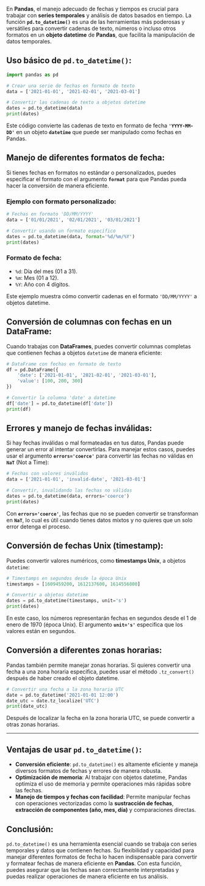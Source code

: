 
En **Pandas**, el manejo adecuado de fechas y tiempos es crucial para trabajar con **series temporales** y análisis de datos basados en tiempo. La función **`pd.to_datetime()`** es una de las herramientas más poderosas y versátiles para convertir cadenas de texto, números o incluso otros formatos en un **objeto datetime** de **Pandas**, que facilita la manipulación de datos temporales.

## **Uso básico de `pd.to_datetime()`**:

```python
import pandas as pd

# Crear una serie de fechas en formato de texto
data = ['2021-01-01', '2021-02-01', '2021-03-01']

# Convertir las cadenas de texto a objetos datetime
dates = pd.to_datetime(data)
print(dates)
```

Este código convierte las cadenas de texto en formato de fecha **`'YYYY-MM-DD'`** en un objeto **`datetime`** que puede ser manipulado como fechas en Pandas.

## **Manejo de diferentes formatos de fecha**:

Si tienes fechas en formatos no estándar o personalizados, puedes especificar el formato con el argumento **`format`** para que Pandas pueda hacer la conversión de manera eficiente.

### Ejemplo con formato personalizado:

```python
# Fechas en formato 'DD/MM/YYYY'
data = ['01/01/2021', '02/01/2021', '03/01/2021']

# Convertir usando un formato específico
dates = pd.to_datetime(data, format='%d/%m/%Y')
print(dates)
```

### Formato de fecha:
- `%d`: Día del mes (01 a 31).
- `%m`: Mes (01 a 12).
- `%Y`: Año con 4 dígitos.

Este ejemplo muestra cómo convertir cadenas en el formato `'DD/MM/YYYY'` a objetos datetime.

## **Conversión de columnas con fechas en un DataFrame**:

Cuando trabajas con **DataFrames**, puedes convertir columnas completas que contienen fechas a objetos `datetime` de manera eficiente:

```python
# DataFrame con fechas en formato de texto
df = pd.DataFrame({
    'date': ['2021-01-01', '2021-02-01', '2021-03-01'],
    'value': [100, 200, 300]
})

# Convertir la columna 'date' a datetime
df['date'] = pd.to_datetime(df['date'])
print(df)
```

## **Errores y manejo de fechas inválidas**:

Si hay fechas inválidas o mal formateadas en tus datos, Pandas puede generar un error al intentar convertirlas. Para manejar estos casos, puedes usar el argumento **`errors='coerce'`** para convertir las fechas no válidas en **`NaT`** (Not a Time):

```python
# Fechas con valores inválidos
data = ['2021-01-01', 'invalid-date', '2021-03-01']

# Convertir, invalidando las fechas no válidas
dates = pd.to_datetime(data, errors='coerce')
print(dates)
```

Con **`errors='coerce'`**, las fechas que no se pueden convertir se transforman en **`NaT`**, lo cual es útil cuando tienes datos mixtos y no quieres que un solo error detenga el proceso.

## **Conversión de fechas Unix (timestamp)**:

Puedes convertir valores numéricos, como **timestamps Unix**, a objetos `datetime`:

```python
# Timestamps en segundos desde la época Unix
timestamps = [1609459200, 1612137600, 1614556800]

# Convertir a objetos datetime
dates = pd.to_datetime(timestamps, unit='s')
print(dates)
```

En este caso, los números representarán fechas en segundos desde el 1 de enero de 1970 (época Unix). El argumento **`unit='s'`** especifica que los valores están en segundos.

## **Conversión a diferentes zonas horarias**:

Pandas también permite manejar zonas horarias. Si quieres convertir una fecha a una zona horaria específica, puedes usar el método `.tz_convert()` después de haber creado el objeto datetime.

```python
# Convertir una fecha a la zona horaria UTC
date = pd.to_datetime('2021-01-01 12:00')
date_utc = date.tz_localize('UTC')
print(date_utc)
```

Después de localizar la fecha en la zona horaria UTC, se puede convertir a otras zonas horarias.

---

## **Ventajas de usar `pd.to_datetime()`**:

- **Conversión eficiente**: `pd.to_datetime()` es altamente eficiente y maneja diversos formatos de fechas y errores de manera robusta.
- **Optimización de memoria**: Al trabajar con objetos datetime, Pandas optimiza el uso de memoria y permite operaciones más rápidas sobre las fechas.
- **Manejo de tiempos y fechas con facilidad**: Permite manipular fechas con operaciones vectorizadas como la **sustracción de fechas**, **extracción de componentes (año, mes, día)** y comparaciones directas.

## **Conclusión**:

`pd.to_datetime()` es una herramienta esencial cuando se trabaja con series temporales y datos que contienen fechas. Su flexibilidad y capacidad para manejar diferentes formatos de fecha lo hacen indispensable para convertir y formatear fechas de manera eficiente en **Pandas**. Con esta función, puedes asegurar que las fechas sean correctamente interpretadas y puedas realizar operaciones de manera eficiente en tus análisis.
